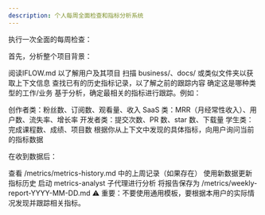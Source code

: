 ```yaml
---
description: 个人每周全面检查和指标分析系统
---
```

执行一次全面的每周检查：

首先，分析整个项目背景：

阅读IFLOW.md 以了解用户及其项目
扫描 business/、docs/ 或类似文件夹以获取上下文信息
查找已有的历史指标记录，以了解之前的跟踪内容
确定这是哪种类型的工作/业务
基于分析，确定最相关的指标进行跟踪。例如：

创作者类：粉丝数、订阅数、观看量、收入
SaaS 类：MRR（月经常性收入）、用户数、流失率、增长率
开发者类：提交次数、PR 数、star 数、下载量
学生类：完成课程数、成绩、项目数
根据你从上下文中发现的具体指标，向用户询问当前的指标数据

在收到数据后：

查看 /metrics/metrics-history.md 中的上周记录（如果存在）
使用新数据更新指标历史
启动 metrics-analyst 子代理进行分析
将报告保存为 /metrics/weekly-report-YYYY-MM-DD.md
⚠️ 重要：不要使用通用模板，要根据本用户的实际情况发现并跟踪相关指标。

